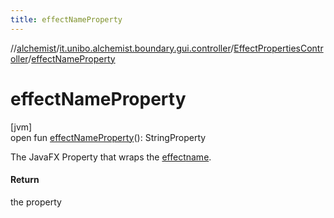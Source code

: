 ```yaml
---
title: effectNameProperty
---
```

//[alchemist](../../../index.html)/[it.unibo.alchemist.boundary.gui.controller](../index.html)/[EffectPropertiesController](index.html)/[effectNameProperty](effect-name-property.html)



# effectNameProperty



[jvm]\
open fun [effectNameProperty](effect-name-property.html)(): StringProperty



The JavaFX Property that wraps the [effect](../../it.unibo.alchemist.boundary.gui.effects/-effect-f-x/index.html)[name](../../it.unibo.alchemist.boundary.gui.effects/-effect-f-x/get-name.html).



#### Return



the property




